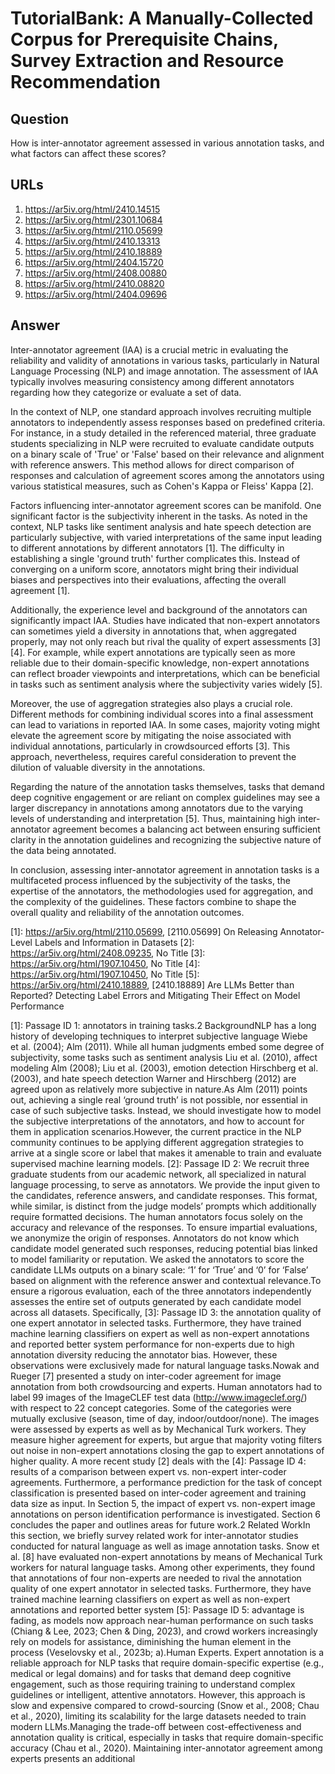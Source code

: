 # TutorialBank: A Manually-Collected Corpus for Prerequisite Chains, Survey Extraction and Resource Recommendation

## Question

How is inter-annotator agreement assessed in various annotation tasks, and what factors can affect these scores?

## URLs

1. https://ar5iv.org/html/2410.14515
2. https://ar5iv.org/html/2301.10684
3. https://ar5iv.org/html/2110.05699
4. https://ar5iv.org/html/2410.13313
5. https://ar5iv.org/html/2410.18889
6. https://ar5iv.org/html/2404.15720
7. https://ar5iv.org/html/2408.00880
8. https://ar5iv.org/html/2410.08820
9. https://ar5iv.org/html/2404.09696

## Answer

Inter-annotator agreement (IAA) is a crucial metric in evaluating the reliability and validity of annotations in various tasks, particularly in Natural Language Processing (NLP) and image annotation. The assessment of IAA typically involves measuring consistency among different annotators regarding how they categorize or evaluate a set of data.

In the context of NLP, one standard approach involves recruiting multiple annotators to independently assess responses based on predefined criteria. For instance, in a study detailed in the referenced material, three graduate students specializing in NLP were recruited to evaluate candidate outputs on a binary scale of 'True' or 'False' based on their relevance and alignment with reference answers. This method allows for direct comparison of responses and calculation of agreement scores among the annotators using various statistical measures, such as Cohen's Kappa or Fleiss' Kappa [2].

Factors influencing inter-annotator agreement scores can be manifold. One significant factor is the subjectivity inherent in the tasks. As noted in the context, NLP tasks like sentiment analysis and hate speech detection are particularly subjective, with varied interpretations of the same input leading to different annotations by different annotators [1]. The difficulty in establishing a single 'ground truth' further complicates this. Instead of converging on a uniform score, annotators might bring their individual biases and perspectives into their evaluations, affecting the overall agreement [1].

Additionally, the experience level and background of the annotators can significantly impact IAA. Studies have indicated that non-expert annotators can sometimes yield a diversity in annotations that, when aggregated properly, may not only reach but rival the quality of expert assessments [3] [4]. For example, while expert annotations are typically seen as more reliable due to their domain-specific knowledge, non-expert annotations can reflect broader viewpoints and interpretations, which can be beneficial in tasks such as sentiment analysis where the subjectivity varies widely [5].

Moreover, the use of aggregation strategies also plays a crucial role. Different methods for combining individual scores into a final assessment can lead to variations in reported IAA. In some cases, majority voting might elevate the agreement score by mitigating the noise associated with individual annotations, particularly in crowdsourced efforts [3]. This approach, nevertheless, requires careful consideration to prevent the dilution of valuable diversity in the annotations.

Regarding the nature of the annotation tasks themselves, tasks that demand deep cognitive engagement or are reliant on complex guidelines may see a larger discrepancy in annotations among annotators due to the varying levels of understanding and interpretation [5]. Thus, maintaining high inter-annotator agreement becomes a balancing act between ensuring sufficient clarity in the annotation guidelines and recognizing the subjective nature of the data being annotated.

In conclusion, assessing inter-annotator agreement in annotation tasks is a multifaceted process influenced by the subjectivity of the tasks, the expertise of the annotators, the methodologies used for aggregation, and the complexity of the guidelines. These factors combine to shape the overall quality and reliability of the annotation outcomes.

[1]: https://ar5iv.org/html/2110.05699, [2110.05699] On Releasing Annotator-Level Labels and Information in Datasets
[2]: https://ar5iv.org/html/2408.09235, No Title
[3]: https://ar5iv.org/html/1907.10450, No Title
[4]: https://ar5iv.org/html/1907.10450, No Title
[5]: https://ar5iv.org/html/2410.18889, [2410.18889] Are LLMs Better than Reported? Detecting Label Errors and Mitigating Their Effect on Model Performance

[1]: Passage ID 1: annotators in training tasks.2 BackgroundNLP has a long history of developing techniques to interpret subjective language Wiebe et al. (2004); Alm (2011). While all human judgments embed some degree of subjectivity, some tasks such as sentiment analysis Liu et al. (2010), affect modeling Alm (2008); Liu et al. (2003), emotion detection Hirschberg et al. (2003), and hate speech detection Warner and Hirschberg (2012) are agreed upon as relatively more subjective in nature.As Alm (2011) points out, achieving a single real ‘ground truth’ is not possible, nor essential in case of such subjective tasks. Instead, we should investigate how to model the subjective interpretations of the annotators, and how to account for them in application scenarios.However, the current practice in the NLP community continues to be applying different aggregation strategies to arrive at a single score or label that makes it amenable to train and evaluate supervised machine learning models.
[2]: Passage ID 2: We recruit three graduate students from our academic network, all specialized in natural language processing, to serve as annotators. We provide the input given to the candidates, reference answers, and candidate responses. This format, while similar, is distinct from the judge models’ prompts which additionally require formatted decisions. The human annotators focus solely on the accuracy and relevance of the responses. To ensure impartial evaluations, we anonymize the origin of responses. Annotators do not know which candidate model generated such responses, reducing potential bias linked to model familiarity or reputation. We asked the annotators to score the candidate LLMs outputs on a binary scale: ‘1’ for ‘True’ and ‘0’ for ‘False’ based on alignment with the reference answer and contextual relevance.To ensure a rigorous evaluation, each of the three annotators independently assesses the entire set of outputs generated by each candidate model across all datasets. Specifically,
[3]: Passage ID 3: the annotation quality of one expert annotator in selected tasks. Furthermore, they have trained machine learning classifiers on expert as well as non-expert annotations and reported better system performance for non-experts due to high annotation diversity reducing the annotator bias. However, these observations were exclusively made for natural language tasks.Nowak and Rueger [7] presented a study on inter-coder agreement for image annotation from both crowdsourcing and experts. Human annotators had to label 99 images of the ImageCLEF test data (http://www.imageclef.org/) with respect to 22 concept categories. Some of the categories were mutually exclusive (season, time of day, indoor/outdoor/none). The images were assessed by experts as well as by Mechanical Turk workers. They measure higher agreement for experts, but argue that majority voting filters out noise in non-expert annotations closing the gap to expert annotations of higher quality. A more recent study [2] deals with the
[4]: Passage ID 4: results of a comparison between expert vs. non-expert inter-coder agreements. Furthermore, a performance prediction for the task of concept classification is presented based on inter-coder agreement and training data size as input. In Section 5, the impact of expert vs. non-expert image annotations on person identification performance is investigated. Section 6 concludes the paper and outlines areas for future work.2 Related WorkIn this section, we briefly survey related work for inter-annotator studies conducted for natural language as well as image annotation tasks. Snow et al. [8] have evaluated non-expert annotations by means of Mechanical Turk workers for natural language tasks. Among other experiments, they found that annotations of four non-experts are needed to rival the annotation quality of one expert annotator in selected tasks. Furthermore, they have trained machine learning classifiers on expert as well as non-expert annotations and reported better system
[5]: Passage ID 5: advantage is fading, as models now approach near-human performance on such tasks (Chiang & Lee, 2023; Chen & Ding, 2023), and crowd workers increasingly rely on models for assistance, diminishing the human element in the process (Veselovsky et al., 2023b; a).Human Experts. Expert annotation is a reliable approach for NLP tasks that require domain-specific expertise (e.g., medical or legal domains) and for tasks that demand deep cognitive engagement, such as those requiring training to understand complex guidelines or intelligent, attentive annotators. However, this approach is slow and expensive compared to crowd-sourcing (Snow et al., 2008; Chau et al., 2020), limiting its scalability for the large datasets needed to train modern LLMs.Managing the trade-off between cost-effectiveness and annotation quality is critical, especially in tasks that require domain-specific accuracy (Chau et al., 2020). Maintaining inter-annotator agreement among experts presents an additional